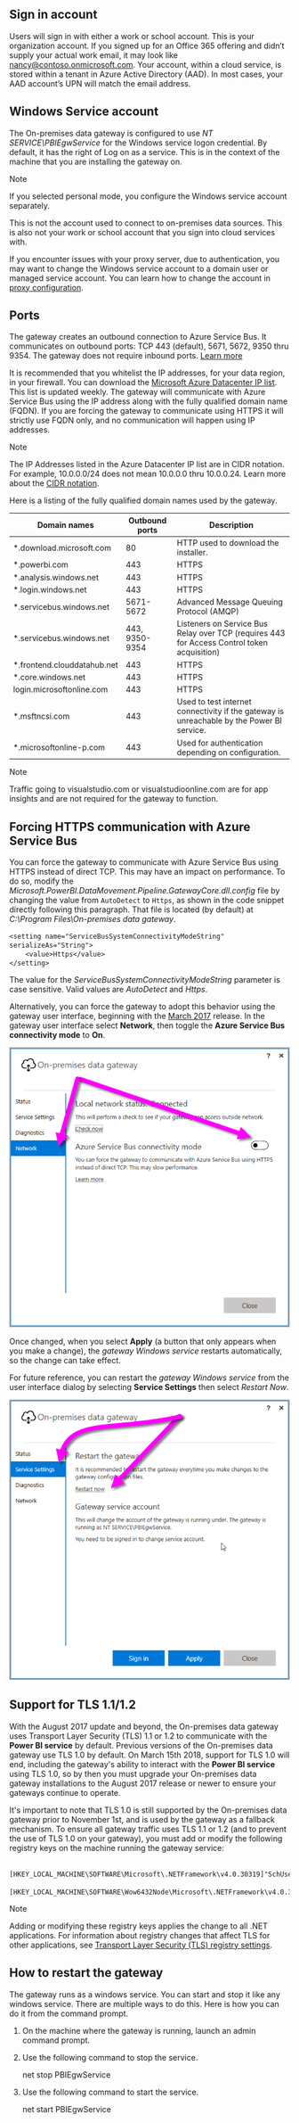## Sign in account
Users will sign in with either a work or school account. This is your organization account. If you signed up for an Office 365 offering and didn’t supply your actual work email, it may look like nancy@contoso.onmicrosoft.com. Your account, within a cloud service, is stored within a tenant in Azure Active Directory (AAD). In most cases, your AAD account’s UPN will match the email address.

## Windows Service account
The On-premises data gateway is configured to use *NT SERVICE\PBIEgwService* for the Windows service logon credential. By default, it has the right of Log on as a service. This is in the context of the machine that you are installing the gateway on.

> [!NOTE]
> If you selected personal mode, you configure the Windows service account separately.
> 
> 

This is not the account used to connect to on-premises data sources.  This is also not your work or school account that you sign into cloud services with.

If you encounter issues with your proxy server, due to authentication, you may want to change the Windows service account to a domain user or managed service account. You can learn how to change the account in [proxy configuration](../service-gateway-proxy.md#changing-the-gateway-service-account-to-a-domain-user).

## Ports
The gateway creates an outbound connection to Azure Service Bus. It communicates on outbound ports: TCP 443 (default), 5671, 5672, 9350 thru 9354.  The gateway does not require inbound ports. [Learn more](https://azure.microsoft.com/documentation/articles/service-bus-fundamentals-hybrid-solutions/)

It is recommended that you whitelist the IP addresses, for your data region, in your firewall. You can download the [Microsoft Azure Datacenter IP list](https://www.microsoft.com/download/details.aspx?id=41653). This list is updated weekly. The gateway will communicate with Azure Service Bus using the IP address along with the fully qualified domain name (FQDN). If you are forcing the gateway to communicate using HTTPS it will strictly use FQDN only, and no communication will happen using IP addresses.

> [!NOTE]
> The IP Addresses listed in the Azure Datacenter IP list are in CIDR notation. For example, 10.0.0.0/24 does not mean 10.0.0.0 thru 10.0.0.24. Learn more about the [CIDR notation](http://whatismyipaddress.com/cidr).
> 
> 

Here is a listing of the fully qualified domain names used by the gateway.

| Domain names | Outbound ports | Description |
| --- | --- | --- |
| *.download.microsoft.com |80 |HTTP used to download the installer. |
| *.powerbi.com |443 |HTTPS |
| *.analysis.windows.net |443 |HTTPS |
| *.login.windows.net |443 |HTTPS |
| *.servicebus.windows.net |5671-5672 |Advanced Message Queuing Protocol (AMQP) |
| *.servicebus.windows.net |443, 9350-9354 |Listeners on Service Bus Relay over TCP (requires 443 for Access Control token acquisition) |
| *.frontend.clouddatahub.net |443 |HTTPS |
| *.core.windows.net |443 |HTTPS |
| login.microsoftonline.com |443 |HTTPS |
| *.msftncsi.com |443 |Used to test internet connectivity if the gateway is unreachable by the Power BI service. |
| *.microsoftonline-p.com |443 |Used for authentication depending on configuration. |

> [!NOTE]
> Traffic going to visualstudio.com or visualstudioonline.com are for app insights and are not required for the gateway to function.
> 
> 

## Forcing HTTPS communication with Azure Service Bus
You can force the gateway to communicate with Azure Service Bus using HTTPS instead of direct TCP. This may have an impact on performance. To do so, modify the *Microsoft.PowerBI.DataMovement.Pipeline.GatewayCore.dll.config* file by changing the value from `AutoDetect` to `Https`, as shown in the code snippet directly following this paragraph. That file is located (by default) at *C:\Program Files\On-premises data gateway*.

```
<setting name="ServiceBusSystemConnectivityModeString" serializeAs="String">
    <value>Https</value>
</setting>
```

The value for the *ServiceBusSystemConnectivityModeString* parameter is case sensitive. Valid values are *AutoDetect* and *Https*.

Alternatively, you can force the gateway to adopt this behavior using the gateway user interface, beginning with the [March 2017](https://powerbi.microsoft.com/blog/power-bi-gateways-march-update/) release. In the gateway user interface select **Network**, then toggle the **Azure Service Bus connectivity mode** to **On**.

![](./media/gateway-onprem-accounts-ports-more/gw-onprem_01.png)

Once changed, when you select **Apply** (a button that only appears when you make a change), the *gateway Windows service* restarts automatically, so the change can take effect.

For future reference, you can restart the *gateway Windows service* from the user interface dialog by selecting **Service Settings** then select *Restart Now*.

![](./media/gateway-onprem-accounts-ports-more/gw-onprem_02.png)

## Support for TLS 1.1/1.2
With the August 2017 update and beyond, the On-premises data gateway uses Transport Layer Security (TLS) 1.1 or 1.2 to communicate with the **Power BI service** by default. Previous versions of the On-premises data gateway use TLS 1.0 by default. On March 15th 2018, support for TLS 1.0 will end, including the gateway's ability to interact with the **Power BI service** using TLS 1.0, so by then you must upgrade your On-premises data gateway installations to the August 2017 release or newer to ensure your gateways continue to operate.

It's important to note that TLS 1.0 is still supported by the On-premises data gateway prior to November 1st, and is used by the gateway as a fallback mechanism. To ensure all gateway traffic uses TLS 1.1 or 1.2 (and to prevent the use of TLS 1.0 on your gateway), you must add or modify the following registry keys on the machine running the gateway service:

        [HKEY_LOCAL_MACHINE\SOFTWARE\Microsoft\.NETFramework\v4.0.30319]"SchUseStrongCrypto"=dword:00000001
        [HKEY_LOCAL_MACHINE\SOFTWARE\Wow6432Node\Microsoft\.NETFramework\v4.0.30319]"SchUseStrongCrypto"=dword:00000001

> [!NOTE]
> Adding or modifying these registry keys applies the change to all .NET applications. For information about registry changes that affect TLS for other applications, see [Transport Layer Security (TLS) registry settings](https://docs.microsoft.com/windows-server/security/tls/tls-registry-settings).
> 
> 

## How to restart the gateway
The gateway runs as a windows service. You can start and stop it like any windows service. There are multiple ways to do this. Here is how you can do it from the command prompt.

1. On the machine where the gateway is running, launch an admin command prompt.
2. Use the following command to stop the service.
   
   net stop PBIEgwService
3. Use the following command to start the service.
   
   net start PBIEgwService

